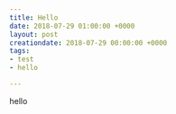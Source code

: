 ```yaml
---
title: Hello
date: 2018-07-29 01:00:00 +0000
layout: post
creationdate: 2018-07-29 00:00:00 +0000
tags:
- test
- hello

---
```

hello